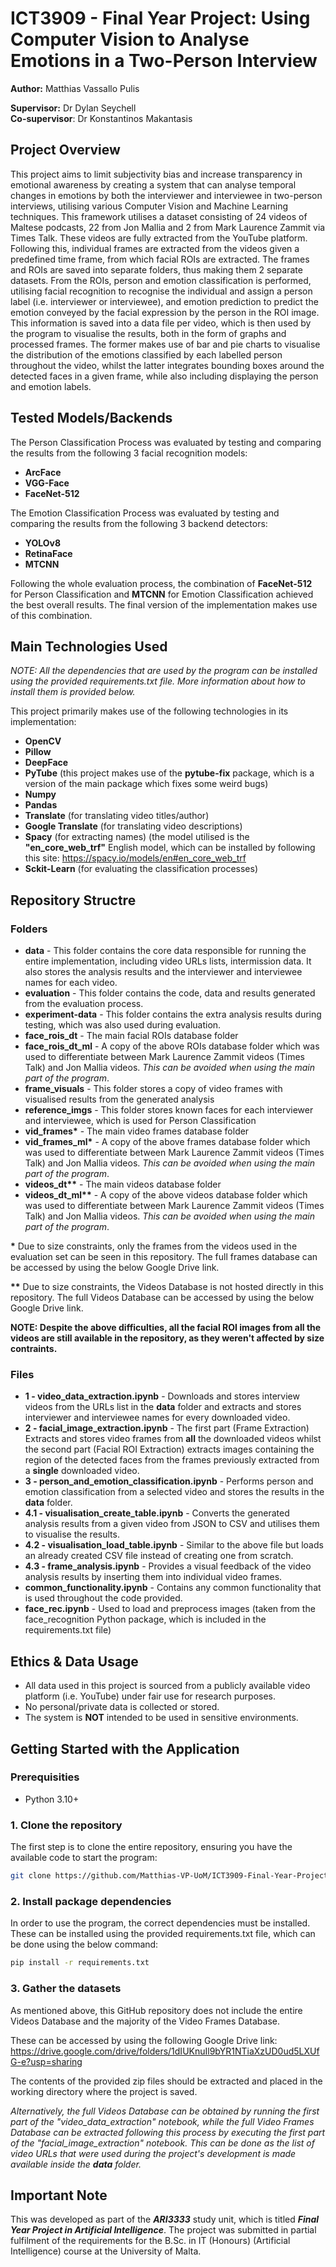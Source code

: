 # ICT3909 - Final Year Project: Using Computer Vision to Analyse Emotions in a Two-Person Interview

**Author:** Matthias Vassallo Pulis

**Supervisor:** Dr Dylan Seychell
<br>
**Co-supervisor**: Dr Konstantinos Makantasis

## Project Overview
This project aims to limit subjectivity bias and increase transparency in emotional awareness by creating a system that can analyse temporal changes in emotions by both the interviewer and interviewee in two-person interviews, utilising various Computer Vision and Machine Learning techniques. This framework utilises a dataset consisting of 24 videos of Maltese podcasts, 22 from Jon Mallia and 2 from Mark Laurence Zammit via Times Talk. These videos are fully extracted from the YouTube platform. Following this, individual frames are extracted from the videos given a predefined time frame, from which facial ROIs are extracted. The frames and ROIs are saved into separate folders, thus making them 2 separate datasets. From the ROIs, person and emotion classification is performed, utilising facial recognition to recognise the individual and assign a person label (i.e. interviewer or interviewee), and emotion prediction to predict the emotion conveyed by the facial expression by the person in the ROI image. This information is saved into a data file per video, which is then used by the program to visualise the results, both in the form of graphs and processed frames. The former makes use of bar and pie charts to visualise the distribution of the emotions classified by each labelled person throughout the video, whilst the latter integrates bounding boxes around the detected faces in a given frame, while also including displaying the person and emotion labels.

## Tested Models/Backends

The Person Classification Process was evaluated by testing and comparing the results from the following 3 facial recognition models:
- **ArcFace**
- **VGG-Face**
- **FaceNet-512**

The Emotion Classification Process was evaluated by testing and comparing the results from the following 3 backend detectors:
- **YOLOv8**
- **RetinaFace**
- **MTCNN**

Following the whole evaluation process, the combination of **FaceNet-512** for Person Classification and **MTCNN** for Emotion Classification achieved the best overall results. The final version of the implementation makes use of this combination.

## Main Technologies Used

<i>NOTE: All the dependencies that are used by the program can be installed using the provided requirements.txt file. More information about how to install them is provided below.</i>

This project primarily makes use of the following technologies in its implementation:
- **OpenCV**
- **Pillow**
- **DeepFace**
- **PyTube** (this project makes use of the **pytube-fix** package, which is a version of the main package which fixes some weird bugs)
- **Numpy**
- **Pandas**
- **Translate** (for translating video titles/author)
- **Google Translate** (for translating video descriptions)
- **Spacy** (for extracting names) (the model utilised is the **"en_core_web_trf"** English model, which can be installed by following this site: https://spacy.io/models/en#en_core_web_trf
- **Sckit-Learn** (for evaluating the classification processes)

## Repository Structre

### Folders
- **data** - This folder contains the core data responsible for running the entire implementation, including video URLs lists, intermission data. It also stores the analysis results and the interviewer and interviewee names for each video.
- **evaluation** - This folder contains the code, data and results generated from the evaluation process.
- **experiment-data** - This folder contains the extra analysis results during testing, which was also used during evaluation.
- **face_rois_dt** - The main facial ROIs database folder
- **face_rois_dt_ml** - A copy of the above ROIs database folder which was used to differentiate between Mark Laurence Zammit videos (Times Talk) and Jon Mallia videos. <i>This can be avoided when using the main part of the program</i>.
- **frame_visuals** - This folder stores a copy of video frames with visualised results from the generated analysis
- **reference_imgs** - This folder stores known faces for each interviewer and interviewee, which is used for Person Classification
- <b>vid_frames*</b> - The main video frames database folder
- <b>vid_frames_ml*</b> - A copy of the above frames database folder which was used to differentiate between Mark Laurence Zammit videos (Times Talk) and Jon Mallia videos. <i>This can be avoided when using the main part of the program</i>.
- <b>videos_dt**</b> - The main videos database folder
- <b>videos_dt_ml**</b> - A copy of the above videos database folder which was used to differentiate between Mark Laurence Zammit videos (Times Talk) and Jon Mallia videos. <i>This can be avoided when using the main part of the program</i>.

<b>*</b> Due to size constraints, only the frames from the videos used in the evaluation set can be seen in this repository. The full frames database can be accessed by using the below Google Drive link.

<b>**</b> Due to size constraints, the Videos Database is not hosted directly in this repository. The full Videos Database can be accessed by using the below Google Drive link.

**NOTE: Despite the above difficulties, all the facial ROI images from all the videos are still available in the repository, as they weren't affected by size contraints.**

### Files
- **1 - video_data_extraction.ipynb** - Downloads and stores interview videos from the URLs list in the **data** folder and extracts and stores interviewer and interviewee names for every downloaded video.
- **2 - facial_image_extraction.ipynb** - The first part (Frame Extraction) Extracts and stores video frames from **all** the downloaded videos whilst the second part (Facial ROI Extraction) extracts images containing the region of the detected faces from the frames previously extracted from a **single** downloaded video.
- **3 - person_and_emotion_classification.ipynb** - Performs person and emotion classification from a selected video and stores the results in the **data** folder.
- **4.1 - visualisation_create_table.ipynb** - Converts the generated analysis results from a given video from JSON to CSV and utilises them to visualise the results.
- **4.2 - visualisation_load_table.ipynb** - Similar to the above file but loads an already created CSV file instead of creating one from scratch.
- **4.3 - frame_analysis.ipynb** - Provides a visual feedback of the video analysis results by inserting them into individual video frames.
- **common_functionality.ipynb** - Contains any common functionality that is used throughout the code provided.
- **face_rec.ipynb** - Used to load and preprocess images (taken from the face_recognition Python package, which is included in the requirements.txt file)

## Ethics & Data Usage

- All data used in this project is sourced from a publicly available video platform (i.e. YouTube) under fair use for research purposes.
- No personal/private data is collected or stored.
- The system is **NOT** intended to be used in sensitive environments.

## Getting Started with the Application

### Prerequisities
- Python 3.10+

### 1. Clone the repository
The first step is to clone the entire repository, ensuring you have the available code to start the program:

```bash
git clone https://github.com/Matthias-VP-UoM/ICT3909-Final-Year-Project.git
```

### 2. Install package dependencies
In order to use the program, the correct dependencies must be installed. These can be installed using the provided requirements.txt file, which can be done using the below command:

```bash
pip install -r requirements.txt
```

### 3. Gather the datasets
As mentioned above, this GitHub repository does not include the entire Videos Database and the majority of the Video Frames Database.

These can be accessed by using the following Google Drive link: https://drive.google.com/drive/folders/1dIUKnuIl9bYR1NTiaXzUD0ud5LXUfG-e?usp=sharing

The contents of the provided zip files should be extracted and placed in the working directory where the project is saved.

<i>Alternatively, the full Videos Database can be obtained by running the first part of the "video_data_extraction" notebook, while the full Video Frames Database can be extracted following this process by executing the first part of the "facial_image_extraction" notebook. This can be done as the list of video URLs that were used during the project's development is made available inside the **data** folder.</i>

## Important Note

This was developed as part of the <b><i>ARI3333</i></b> study unit, which is titled <b><i>Final Year Project in Artificial Intelligence</i></b>. The project was submitted in partial fulfilment of the requirements for the B.Sc. in IT (Honours) (Artificial Intelligence) course at the University of Malta.
